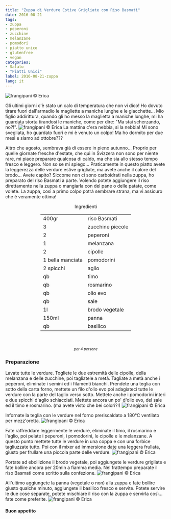 ```yaml
---
title: "Zuppa di Verdure Estive Grigliate con Riso Basmati"
date: 2016-08-21
tags:
- zuppa
- peperoni
- zucchine
- melanzane
- pomodori
- piatto unico
- glutenfree
- vegan
categories:
- Salato
- "Piatti Unici"
label: 2016-08-21-zuppa
lang: it
---
```

![](header.jpg "frangipani © Erica")

Gli ultimi giorni c'è stato un calo di temperatura che non vi dico! Ho dovuto tirare fuori dall'armadio le magliette a maniche lunghe e le giacchette... Mio figlio addirittura, quando gli ho messo la maglietta a maniche lunghe, mi ha guardata storta tirandosi le maniche, come per dire: "Ma stai scherzando, no?!". 
![](nebbia.jpg "frangipani © Erica")
La mattina c'era nebbia, si la nebbia! Mi sono svegliata, ho guardato fuori e mi è venuto un colpo! Ma ho dormito per due mesi e siamo ad ottobre???

Altro che agosto, sembrava già di essere in pieno autunno... Proprio per quelle giornate fresche d'estate, che qui in Svizzera non sono per niente rare, mi piace preparare qualcosa di caldo, ma che sia allo stesso tempo fresco e leggero. Non so se mi spiego... Praticamente in questo piatto avete la leggerezza delle verdure estive grigliate, ma avete anche il calore del brodo... Avete capito? Siccome non ci sono carboidrati nella zuppa, ho preparato del riso Basmati a parte. Volendo potete aggiungere il riso direttamente nella zuppa o mangiarla con del pane o delle patate, come volete. La zuppa, così a primo colpo potrà sembrare strana, ma vi assicuro che è veramente ottima! 

<div id="wrapper" style="text-align: center">
  <div id="yourdiv" style="display: inline-block;">
    <div class="ingredients">
      <div class="ingredients-title">Ingredienti</div>
      <table>
        <tbody>
          </tr>
          <tr>
            <td>400gr</td>
            <td>riso Basmati</td>
          </tr>
          <tr>
            <td>3</td>
            <td>zucchine piccole</td>
          </tr>
          <tr>
            <td>2</td>
            <td>peperoni</td>
          </tr>
          <tr>
            <td>1</td>
            <td>melanzana</td>
          </tr>      
          <tr>
            <td>2</td>
            <td>cipolle</td>
          </tr>
          <tr>
            <td>1 bella manciata</td>
            <td>pomodorini</td>
          </tr>
          <tr>
            <td>2 spicchi</td>
            <td>aglio</td>
          </tr>
          <tr>
            <td>qb</td>
            <td>timo</td>
          </tr>
          <tr>
            <td>qb</td>
            <td>rosmarino</td>
          </tr>
          <tr>
            <td>qb</td>
            <td>olio evo</td>
          </tr>
          <tr>
            <td>qb</td>
            <td>sale</td>
          </tr>
          <tr>
            <td>1l</td>
            <td>brodo vegetale</td>
          </tr>
          <tr>
            <td>150ml</td>
            <td>panna</td>
          </tr>
          <tr>
            <td>qb</td>
            <td>basilico</td>      
          </tr>
        </tbody>
      </table>
      <br></br>
      <i class="pull-right" style="font-size: 80%;">per 4 persone</i>
    </div>
  </div>
</div>


<h3>
  <font color="grey">
    <i class="fa-solid fa-gears"></i>
  </font> Preparazione
</h3>

Lavate tutte le verdure. Togliete le due estremità delle cipolle, della melanzana e delle zucchine, poi tagliatele a metà. Tagliate a metà anche i peperoni, eliminate i semini ed i filamenti bianchi. Prendete una teglia con sotto della carta forno, mettete un filo d'olio evo poi adagiateci tutte le verdure con la parte del taglio verso sotto. Mettete anche i pomodorini interi e due spicchi d'aglio schiacciati. Mettete ancora un po' d'olio evo, del sale ed il timo e rosmarino. (ma avete visto che bei colori?!)
![](verdure.jpg "frangipani © Erica")

Infornate la teglia con le verdure nel forno preriscaldato a 180°C ventilato per mezz'oretta.
![](verduregrigliate.jpg "frangipani © Erica")

Fate raffreddare leggermente le verdure, eliminate il timo, il rosmarino e l'aglio, poi pelate i peperoni, i pomodorini, le cipolle e le melanzane. A questo punto mettete tutte le verdure in una coppa e con una forbice tagliuzzate tutto. Poi con il mixer ad immersione date una leggera frullata, giusto per frullare una piccola parte delle verdure.
![](verduretagliate.jpg "frangipani © Erica")

Portate ad ebollizione il brodo vegetale, poi aggiungete le verdure grigliate e fate bollire ancora per 20min a fiamma media. Nel frattempo preparate il riso Basmati come scritto sulla confezione.
![](riso.jpg "frangipani © Erica")

All'ultimo aggiungete la panna (vegetale o non) alla zuppa e fate bollire giusto qualche minuto, aggiungete il basilico fresco e servite. Potete servire le due cose separate, potete mischiare il riso con la zuppa e servirla così... fate come preferite.
![](risultato.jpg "frangipani © Erica")


<h4>Buon appetito
  <font color="red">
    <i class="fa-regular fa-face-smile"></i>
  </font>
</h4>
